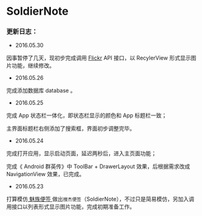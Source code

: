 # SoldierNote
### 更新日志：
- 2016.05.30

因事暂停了几天，现初步完成调用 [Flickr](https://www.flickr.com) API 接口，以 RecylerView 形式显示图片功能，继续修改。

- 2016.05.26

完成添加数据库 database 。

- 2016.05.25

完成 App 状态栏一体化，即状态栏显示的颜色和 App 标题栏一致；

主界面标题栏右侧添加了搜索框，界面初步调整完毕。

- 2016.05.24

完成打开应用，显示启动页面，延迟两秒后，进入主页面功能；

完成《 Android 群英传》中 ToolBar + DrawerLayout 效果，后根据需求改成 NavigationView 效果，已完成。

- 2016.05.23

打算模仿[ 魅族便签 ](http://www.coolapk.com/apk/com.meizu.notes)做出`搜杰便签`（SoldierNote），不过只是简易模仿，另加入调用接口以列表形式显示图片功能，完成初期准备工作。
